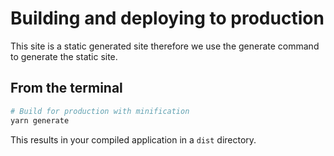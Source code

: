 # Building and deploying to production

This site is a static generated site therefore we use the generate command to generate the static site.

## From the terminal

```bash
# Build for production with minification
yarn generate
```

This results in your compiled application in a `dist` directory.
